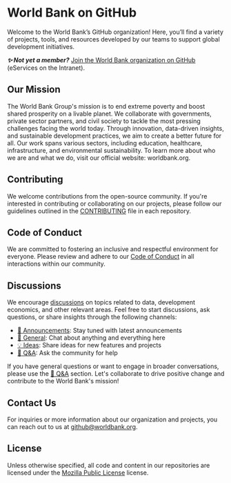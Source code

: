 # World Bank on GitHub

Welcome to the World Bank’s GitHub organization! Here, you’ll find a variety of projects, tools, and resources developed by our teams to support global development initiatives.

***✨ Not yet a member?*** [Join the World Bank organization on GitHub](https://worldbankgroup.service-now.com/wbg?id=wbg_sc_catalog&sys_id=910e1739db1a54903c5960ab13961912) (eServices on the Intranet).

## Our Mission

The World Bank Group's mission is to end extreme poverty and boost shared prosperity on a livable planet. We collaborate with governments, private sector partners, and civil society to tackle the most pressing challenges facing the world today. Through innovation, data-driven insights, and sustainable development practices, we aim to create a better future for all. Our work spans various sectors, including education, healthcare, infrastructure, and environmental sustainability. To learn more about who we are and what we do, visit our official website: worldbank.org.

## Contributing

We welcome contributions from the open-source community. If you're interested in contributing or collaborating on our projects, please follow our guidelines outlined in the [CONTRIBUTING](https://github.com/worldbank/.github/blob/main/CONTRIBUTING.md) file in each repository.

## Code of Conduct

We are committed to fostering an inclusive and respectful environment for everyone. Please review and adhere to our [Code of Conduct](https://github.com/worldbank/.github/blob/main/CODE_OF_CONDUCT.md) in all interactions within our community.

## Discussions

We encourage [discussions](https://github.com/orgs/worldbank/discussions) on topics related to data, development economics, and other relevant areas. Feel free to start discussions, ask questions, or share insights through the following channels:

- [📣 Announcements](https://github.com/orgs/worldbank/discussions/categories/announcements): Stay tuned with latest announcements
- [💬 General](https://github.com/orgs/worldbank/discussions/categories/general): Chat about anything and everything here
- [💡 Ideas](https://github.com/orgs/worldbank/discussions/categories/ideas): Share ideas for new features and projects
- [🙏 Q&A](https://github.com/orgs/worldbank/discussions/categories/q-a): Ask the community for help

If you have general questions or want to engage in broader conversations, please use the [🙏 Q&A](https://github.com/orgs/worldbank/discussions/categories/q-a) section. Let's collaborate to drive positive change and contribute to the World Bank's mission!

## Contact Us

For inquiries or more information about our organization and projects, you can reach out to us at [github@worldbank.org](mailto:github@worldbank.org).

## License

Unless otherwise specified, all code and content in our repositories are licensed under the [Mozilla Public License](https://www.mozilla.org/en-US/MPL) license.
